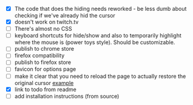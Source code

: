 - [x] The code that does the hiding needs reworked - be less dumb about checking if we've already hid the cursor
- [x] doesn't work on twitch.tv
- [ ] There's almost no CSS
- [ ] keyboard shortcuts for hide/show and also to temporarily highlight where the mouse is (power toys style). Should be customizable.
- [ ] publish to chrome store
- [ ] firefox compatibility
- [ ] publish to firefox store
- [ ] favicon for options page
- [ ] make it clear that you need to reload the page to actually restore the original cursor [example](https://developer.mozilla.org/en-US/docs/Web/CSS/cursor)
- [x] link to todo from readme
- [ ] add installation instructions (from source)